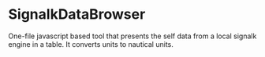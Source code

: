 # SignalkDataBrowser

One-file javascript based tool that presents the self data from a local signalk engine in a table. It converts units to nautical units.
